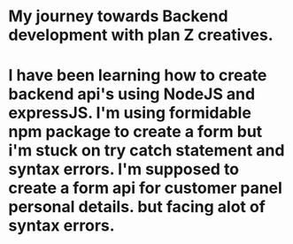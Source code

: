 # My journey towards Backend development with plan Z creatives.
# I have been learning how to create backend api's using NodeJS and expressJS. I'm using formidable npm package to create a form but i'm stuck on try catch statement and syntax errors. I'm  supposed to create a form api  for customer panel  personal details. but facing alot of syntax errors.
